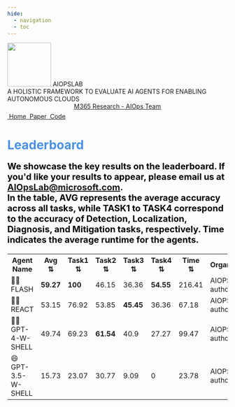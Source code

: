 ```yaml
---
hide:
  - navigation
  - toc
---
```


<div class=textdiv>
  <!-- title -->
  <div class=title>
      <div class="title-aiopslab"><img src="/imgs/logo.png"/ width="100" height="100">&nbspAIOPSLAB</div>
      <div class=title-author>A HOLISTIC FRAMEWORK TO EVALUATE AI AGENTS FOR ENABLING AUTONOMOUS CLOUDS</div>
  </div>

  <div style="text-align:center"><a href="https://aka.ms/m365research-org" class=textM365 target="_blank">M365 Research - AIOps Team</a></div>

  <!-- navigation -->
  <div style="margin-top: 6px; margin-bottom: 20px;" class="column has-text-centered">
      <div class="nav">
          <span class="nav-block">
              <a href="/" class="link-btn">
                  <span class="link-text"><i class="fa-solid fa-house"></i>&nbspHome</span>
              </a>
          </span>
          <span class="nav-block">
              <a href="https://www.microsoft.com/en-us/research/publication/aiopslab-a-holistic-framework-for-evaluating-ai-agents-for-enabling-autonomous-cloud" class="link-btn button" target="_blank">
                  <span class="link-text"><i class="fa-solid fa-file-lines"></i>&nbspPaper</span><!-- URL of paper -->
              </a>
          </span>
          <span class="nav-block">
              <a href=""class="link-btn" target="_blank">
                  <span class="link-text"><i class="fa-brands fa-github"></i>&nbspCode</span><!-- URL of code -->
              </a>
          </span>
      </div>
  </div>
</div>

<div class=textdiv>
  <h1 style="color: #4A90E2;">Leaderboard</h>
  <p style="font-size:20px;color: black">
  We showcase the key results on the leaderboard. If you'd like your results to appear, please email us at <a href="mailto:AIOpsLab@microsoft.com">AIOpsLab@microsoft.com</a>. 
  <br>
  In the table, AVG represents the average accuracy across all tasks, while TASK1 to TASK4 correspond to the accuracy of Detection, Localization, Diagnosis, and Mitigation tasks, respectively. Time indicates the average runtime for the agents.
  </ul>
</div>

<div class=table-container style="text-align:center">
  <table id="sortableTable">
  <tr>
    <th >Agent Name</th>
    <th onclick="sortTable(1)" >Avg &#x21C5;</th>
    <th onclick="sortTable(2)" >Task1 &#x21C5;</th>
    <th onclick="sortTable(3)" >Task2 &#x21C5;</th>
    <th onclick="sortTable(4)" >Task3 &#x21C5;</th>
    <th onclick="sortTable(5)" >Task4 &#x21C5;</th>
    <th onclick="sortTable(6)" >Time &#x21C5;</th>
    <th >Organization</th>
    <th >Model Family</th>
    <th >Link</th>
  </tr>
  <tr>
    <td>🥇😄FLASH</td>
    <td><b>59.27</b></td>
    <td><b>100</b></td>
    <td>46.15</td>
    <td>36.36</td>
    <td><b>54.55</b></td>
    <td>216.41</td>
    <td>AIOPSLAB authors</td>
    <td>GPT 4</td>
    <td><a href="">🔗</a></td>
  </tr>
  <tr>
    <td>🥈😄REACT</td>
    <td>53.15</td>
    <td>76.92</td>
    <td>53.85</td>
    <td><b>45.45</b></td>
    <td>36.36</td>
    <td>67.18</td>
    <td>AIOPSLAB authors</td>
    <td>GPT 4</td>
    <td><a href="">🔗</a></td>
  </tr>
  <tr>
    <td>🥉😄GPT-4-W-SHELL</td>
    <td>49.74</td>
    <td>69.23</td>
    <td><b>61.54<b></td>
    <td>40.9</td>
    <td>27.27</td>
    <td>99.47</td>
    <td>AIOPSLAB authors</td>
    <td>GPT 4</td>
    <td><a href="">🔗</a></td>
  </tr>
  <tr>
    <td>😄GPT-3.5-W-SHELL</td>
    <td>15.73</td>
    <td>23.07</td>
    <td>30.77</td>
    <td>9.09</td>
    <td>0</td>
    <td>23.78</td>
    <td>AIOPSLAB authors</td>
    <td>GPT 3.5</td>
    <td><a href="">🔗</a></td>
  </tr>
  </table>
</div>

